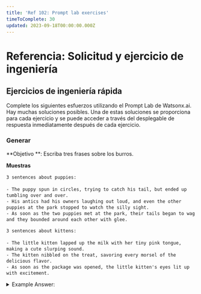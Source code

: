 ```yaml
---
title: 'Ref 102: Prompt lab exercises'
timeToComplete: 30
updated: 2023-09-18T00:00:00.000Z
---
```

# Referencia: Solicitud y ejercicio de ingeniería

## Ejercicios de ingeniería rápida

Complete los siguientes esfuerzos utilizando el Prompt Lab de Watsonx.ai. Hay muchas soluciones posibles. Una de estas soluciones se proporciona para cada ejercicio y se puede acceder a través del desplegable de respuesta inmediatamente después de cada ejercicio.

### Generar

**Objetivo **: Escriba tres frases sobre los burros.

**Muestras**

```text
3 sentences about puppies:

- The puppy spun in circles, trying to catch his tail, but ended up tumbling over and over.
- His antics had his owners laughing out loud, and even the other puppies at the park stopped to watch the silly sight.
- As soon as the two puppies met at the park, their tails began to wag and they bounded around each other with glee.
```

```text
3 sentences about kittens:

- The little kitten lapped up the milk with her tiny pink tongue, making a cute slurping sound.
- The kitten nibbled on the treat, savoring every morsel of the delicious flavor.
- As soon as the package was opened, the little kitten's eyes lit up with excitement.
```

<details>
  <summary>Example Answer:</summary>

  <img src="https://raw.githubusercontent.com/ibm-build-lab/VAD-VAR-Workshop/main/content/Watsonx/WatsonxAI/images/ref102/answer-01-generate.png" width="100%" alt="generate-answer.png" />
</details>
